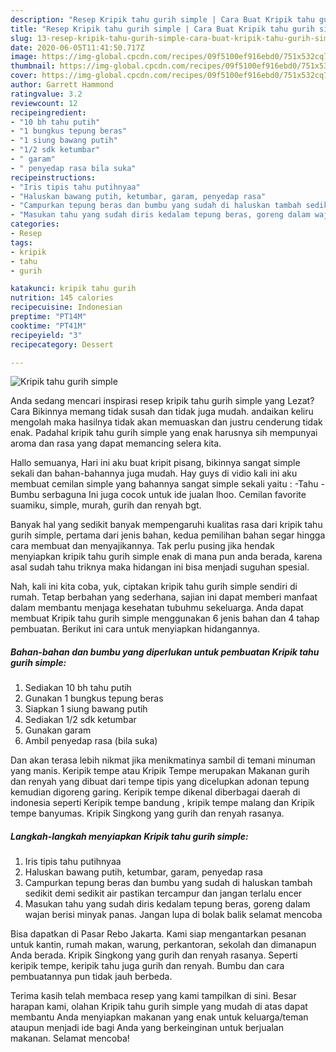 ```yaml
---
description: "Resep Kripik tahu gurih simple | Cara Buat Kripik tahu gurih simple Yang Sedap"
title: "Resep Kripik tahu gurih simple | Cara Buat Kripik tahu gurih simple Yang Sedap"
slug: 13-resep-kripik-tahu-gurih-simple-cara-buat-kripik-tahu-gurih-simple-yang-sedap
date: 2020-06-05T11:41:50.717Z
image: https://img-global.cpcdn.com/recipes/09f5100ef916ebd0/751x532cq70/kripik-tahu-gurih-simple-foto-resep-utama.jpg
thumbnail: https://img-global.cpcdn.com/recipes/09f5100ef916ebd0/751x532cq70/kripik-tahu-gurih-simple-foto-resep-utama.jpg
cover: https://img-global.cpcdn.com/recipes/09f5100ef916ebd0/751x532cq70/kripik-tahu-gurih-simple-foto-resep-utama.jpg
author: Garrett Hammond
ratingvalue: 3.2
reviewcount: 12
recipeingredient:
- "10 bh tahu putih"
- "1 bungkus tepung beras"
- "1 siung bawang putih"
- "1/2 sdk ketumbar"
- " garam"
- " penyedap rasa bila suka"
recipeinstructions:
- "Iris tipis tahu putihnyaa"
- "Haluskan bawang putih, ketumbar, garam, penyedap rasa"
- "Campurkan tepung beras dan bumbu yang sudah di haluskan tambah sedikit demi sedikit air pastikan tercampur dan jangan terlalu encer"
- "Masukan tahu yang sudah diris kedalam tepung beras, goreng dalam wajan berisi minyak panas. Jangan lupa di bolak balik selamat mencoba"
categories:
- Resep
tags:
- kripik
- tahu
- gurih

katakunci: kripik tahu gurih 
nutrition: 145 calories
recipecuisine: Indonesian
preptime: "PT14M"
cooktime: "PT41M"
recipeyield: "3"
recipecategory: Dessert

---
```



![Kripik tahu gurih simple](https://img-global.cpcdn.com/recipes/09f5100ef916ebd0/751x532cq70/kripik-tahu-gurih-simple-foto-resep-utama.jpg)

Anda sedang mencari inspirasi resep kripik tahu gurih simple yang Lezat? Cara Bikinnya memang tidak susah dan tidak juga mudah. andaikan keliru mengolah maka hasilnya tidak akan memuaskan dan justru cenderung tidak enak. Padahal kripik tahu gurih simple yang enak harusnya sih mempunyai aroma dan rasa yang dapat memancing selera kita.

Hallo semuanya, Hari ini aku buat kripit pisang, bikinnya sangat simple sekali dan bahan-bahannya juga mudah. Hay guys di vidio kali ini aku membuat cemilan simple yang bahannya sangat simple sekali yaitu : -Tahu -Bumbu serbaguna Ini juga cocok untuk ide jualan lhoo. Cemilan favorite suamiku, simple, murah, gurih dan renyah bgt.

Banyak hal yang sedikit banyak mempengaruhi kualitas rasa dari kripik tahu gurih simple, pertama dari jenis bahan, kedua pemilihan bahan segar hingga cara membuat dan menyajikannya. Tak perlu pusing jika hendak menyiapkan kripik tahu gurih simple enak di mana pun anda berada, karena asal sudah tahu triknya maka hidangan ini bisa menjadi suguhan spesial.


Nah, kali ini kita coba, yuk, ciptakan kripik tahu gurih simple sendiri di rumah. Tetap berbahan yang sederhana, sajian ini dapat memberi manfaat dalam membantu menjaga kesehatan tubuhmu sekeluarga. Anda dapat membuat Kripik tahu gurih simple menggunakan 6 jenis bahan dan 4 tahap pembuatan. Berikut ini cara untuk menyiapkan hidangannya.

<!--inarticleads1-->

##### Bahan-bahan dan bumbu yang diperlukan untuk pembuatan Kripik tahu gurih simple:

1. Sediakan 10 bh tahu putih
1. Gunakan 1 bungkus tepung beras
1. Siapkan 1 siung bawang putih
1. Sediakan 1/2 sdk ketumbar
1. Gunakan  garam
1. Ambil  penyedap rasa (bila suka)


Dan akan terasa lebih nikmat jika menikmatinya sambil di temani minuman yang manis. Keripik tempe atau Kripik Tempe merupakan Makanan gurih dan renyah yang dibuat dari tempe tipis yang dicelupkan adonan tepung kemudian digoreng garing. Keripik tempe dikenal diberbagai daerah di indonesia seperti Keripik tempe bandung , kripik tempe malang dan Kripik tempe banyumas. Kripik Singkong yang gurih dan renyah rasanya. 

<!--inarticleads2-->

##### Langkah-langkah menyiapkan Kripik tahu gurih simple:

1. Iris tipis tahu putihnyaa
1. Haluskan bawang putih, ketumbar, garam, penyedap rasa
1. Campurkan tepung beras dan bumbu yang sudah di haluskan tambah sedikit demi sedikit air pastikan tercampur dan jangan terlalu encer
1. Masukan tahu yang sudah diris kedalam tepung beras, goreng dalam wajan berisi minyak panas. Jangan lupa di bolak balik selamat mencoba


Bisa dapatkan di Pasar Rebo Jakarta. Kami siap mengantarkan pesanan untuk kantin, rumah makan, warung, perkantoran, sekolah dan dimanapun Anda berada. Kripik Singkong yang gurih dan renyah rasanya. Seperti keripik tempe, keripik tahu juga gurih dan renyah. Bumbu dan cara pembuatannya pun tidak jauh berbeda. 

Terima kasih telah membaca resep yang kami tampilkan di sini. Besar harapan kami, olahan Kripik tahu gurih simple yang mudah di atas dapat membantu Anda menyiapkan makanan yang enak untuk keluarga/teman ataupun menjadi ide bagi Anda yang berkeinginan untuk berjualan makanan. Selamat mencoba!

